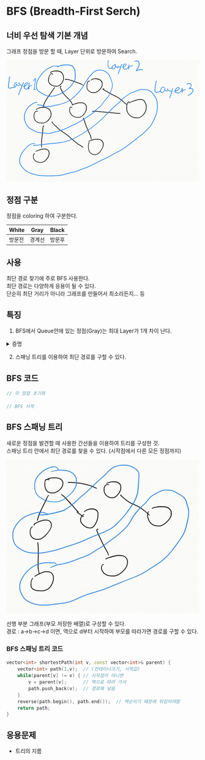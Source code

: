 # BFS (Breadth-First Serch)
  
## 너비 우선 탐색 기본 개념

그래프 정점을 방문 할 때, Layer 단위로 방문하여 Search.  

![pictures/BFS_Layer_tree.png](pictures/BFS_Layer_tree.png)

## 정점 구분

정점을 coloring 하여 구분한다.  
  
White | Gray | Black |
------|------|-------|
방문전 | 경계선 | 방문후
  
## 사용
최단 경로 찾기에 주로 BFS 사용한다.  
최단 경로는 다양하게 응용이 될 수 있다.  
단순히 최단 거리가 아니라 그래프를 만들어서 최소라든지... 등  
  
## 특징
1. BFS에서 Queue안에 있는 정점(Gray)는 최대 Layer가 1개 차이 난다.
<details>
<summary>증명</summary>
<div markdown="1">
<img src="pictures/BFS_Q_Layer.png">
</div>
</details>  
  
2. 스패닝 트리를 이용하여 최단 경로를 구할 수 있다.  

## BFS 코드
```c++
// 각 정점 초기화

// BFS 시작

```

## BFS 스패닝 트리

새로운 정점을 발견할 때 사용한 간선들을 이용하여 트리를 구성한 것.  
스패닝 트리 안에서 최단 경로를 찾을 수 있다. (시작점에서 다른 모든 정점까지)  

![pictures/BFS_spanning_tree.png](pictures/BFS_spanning_tree.png)

선행 부분 그래프(부모 저장한 배열)로 구성할 수 있다.  
경로 : a->b->c->d 이면,  역으로 d부터 시작하여 부모를 따라가면 경로를 구할 수 있다.  

### BFS 스패닝 트리 코드
```c++
vector<int> shortestPath(int v, const vector<int>& parent) {
    vector<int> path(1,v);  // (컨테이너크기, 시작값)
    while(parent[v] != v) { // 시작점이 아니면
        v = parent[v];      // 역으로 따라 가서
        path.push_back(v);  // 경로에 넣음
    }
    reverse(path.begin(), path.end());  // 역순이기 때문에 뒤집어야함
    return path;
}
```

## 응용문제
- 트리의 지름